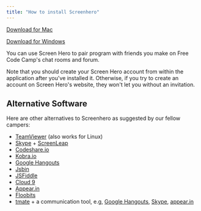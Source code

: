 ```yaml
---
title: "How to install Screenhero"
---
```


[Download for Mac](http://links.screenhero.com/e/c/eyJlbWFpbF9pZCI6Ik1qQTNNem9XQkNJQ1pBQUNjd0FYQVZrVEdnRkxNamtfX0JWZEdGVEpSZkVCWlRwbFpXRTBNamM0WVMxaE56SmlMVEV4WlRRdE9HUXpZUzFpWXpVNE1HRTJNalkxTldNNk1UUTJNVEEyQUE9PSIsInBvc2l0aW9uIjowLCJocmVmIjoiaHR0cDovL2RsLnNjcmVlbmhlcm8uY29tL3NtYXJ0ZG93bmxvYWQvZklYQU1UUUJBTEtQQkhQTC9TY3JlZW5oZXJvLnppcD9zb3VyY2U9d2ViIn0=)

[Download for Windows](http://links.screenhero.com/e/c/eyJlbWFpbF9pZCI6Ik1qQTNNem9XQkNJQ1pBQUNjd0FYQVZrVEdnRkxNamtfX0JWZEdGVEpSZkVCWlRwbFpXRTBNamM0WVMxaE56SmlMVEV4WlRRdE9HUXpZUzFpWXpVNE1HRTJNalkxTldNNk1UUTJNVEEyQUE9PSIsInBvc2l0aW9uIjoxLCJocmVmIjoiaHR0cDovL2RsLnNjcmVlbmhlcm8uY29tL3NtYXJ0ZG93bmxvYWQvZklYQU1UUUJBTEtQQkhQTC9TY3JlZW5oZXJvLXNldHVwLmV4ZSJ9)

You can use Screen Hero to pair program with friends you make on Free Code Camp's chat rooms and forum.

Note that you should create your Screen Hero account from within the application after you've installed it. Otherwise, if you try to create an account on Screen Hero's website, they won't let you without an invitation.

## Alternative Software

Here are other alternatives to Screenhero as suggested by our fellow campers:

*   [TeamViewer](https://www.teamviewer.com) (also works for Linux)
*   [Skype](https://www.skype.com) + [ScreenLeap](https://www.screenleap.com/)
*   [Codeshare.io](https://codeshare.io/)
*   [Kobra.io](https://kobra.io/)
*   [Google Hangouts](https://hangouts.google.com/)
*   [Jsbin](https://jsbin.com/)
*   [JSFiddle](https://jsfiddle.net/)
*   [Cloud 9](https://c9.io)
*   [Appear.in](https://appear.in)
*   [Floobits](https://floobits.com/)
*   [tmate](https://tmate.io) + a communication tool, e.g, [Google Hangouts](https://hangouts.google.com/), [Skype](https://www.skype.com), [appear.in](https://appear.in)
